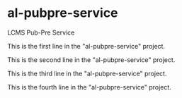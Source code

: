 # al-pubpre-service
LCMS Pub-Pre Service

This is the first line in the "al-pubpre-service" project.

This is the second line in the "al-pubpre-service" project.

This is the third line in the "al-pubpre-service" project.

This is the fourth line in the "al-pubpre-service" project.
